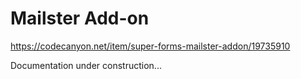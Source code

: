 # Mailster Add-on

https://codecanyon.net/item/super-forms-mailster-addon/19735910

Documentation under construction...

